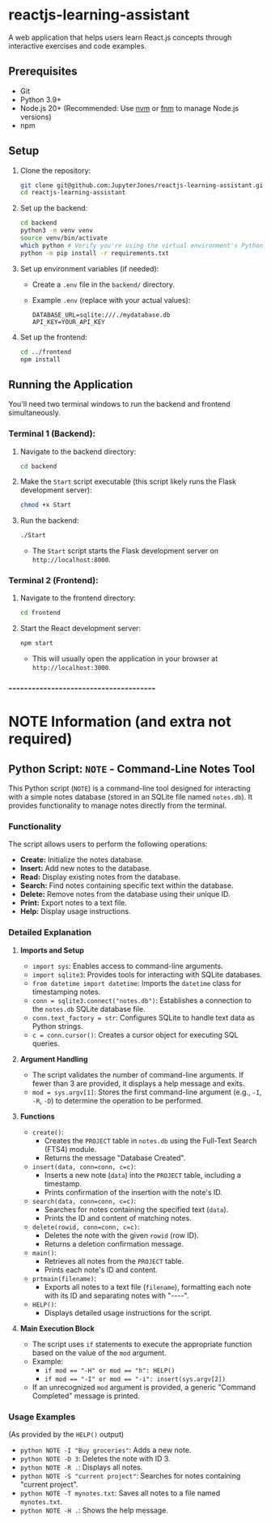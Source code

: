 # reactjs-learning-assistant

A web application that helps users learn React.js concepts through interactive exercises and code examples.

## Prerequisites

* Git
* Python 3.9+
* Node.js 20+ (Recommended: Use [nvm](https://github.com/nvm-sh/nvm) or [fnm](https://github.com/Schniz/fnm) to manage Node.js versions)
* npm

## Setup

1.  Clone the repository:

    ```bash
    git clone git@github.com:JupyterJones/reactjs-learning-assistant.git
    cd reactjs-learning-assistant
    ```

2.  Set up the backend:

    ```bash
    cd backend
    python3 -m venv venv
    source venv/bin/activate
    which python # Verify you're using the virtual environment's Python
    python -m pip install -r requirements.txt
    ```

3.  Set up environment variables (if needed):

    * Create a `.env` file in the `backend/` directory.
    * Example `.env` (replace with your actual values):

        ```
        DATABASE_URL=sqlite:///./mydatabase.db
        API_KEY=YOUR_API_KEY
        ```

4.  Set up the frontend:

    ```bash
    cd ../frontend
    npm install
    ```

## Running the Application

You'll need two terminal windows to run the backend and frontend simultaneously.

### Terminal 1 (Backend):

1.  Navigate to the backend directory:

    ```bash
    cd backend
    ```

2.  Make the `Start` script executable (this script likely runs the Flask development server):

    ```bash
    chmod +x Start
    ```

3.  Run the backend:

    ```bash
    ./Start
    ```

    * The `Start` script starts the Flask development server on `http://localhost:8000`.

### Terminal 2 (Frontend):

1.  Navigate to the frontend directory:

    ```bash
    cd frontend
    ```

2.  Start the React development server:

    ```bash
    npm start
    ```

    * This will usually open the application in your browser at `http://localhost:3000`.
### --------------------------------------
# NOTE Information (and extra not required) 
## Python Script: `NOTE` - Command-Line Notes Tool

This Python script (`NOTE`) is a command-line tool designed for interacting with a simple notes database (stored in an SQLite file named `notes.db`). It provides functionality to manage notes directly from the terminal.

### Functionality

The script allows users to perform the following operations:

* **Create:** Initialize the notes database.
* **Insert:** Add new notes to the database.
* **Read:** Display existing notes from the database.
* **Search:** Find notes containing specific text within the database.
* **Delete:** Remove notes from the database using their unique ID.
* **Print:** Export notes to a text file.
* **Help:** Display usage instructions.

### Detailed Explanation

1.  **Imports and Setup**

    * `import sys`: Enables access to command-line arguments.
    * `import sqlite3`: Provides tools for interacting with SQLite databases.
    * `from datetime import datetime`: Imports the `datetime` class for timestamping notes.
    * `conn = sqlite3.connect("notes.db")`: Establishes a connection to the `notes.db` SQLite database file.
    * `conn.text_factory = str`: Configures SQLite to handle text data as Python strings.
    * `c = conn.cursor()`: Creates a cursor object for executing SQL queries.

2.  **Argument Handling**

    * The script validates the number of command-line arguments. If fewer than 3 are provided, it displays a help message and exits.
    * `mod = sys.argv[1]`: Stores the first command-line argument (e.g., `-I`, `-R`, `-D`) to determine the operation to be performed.

3.  **Functions**

    * `create()`:
        * Creates the `PROJECT` table in `notes.db` using the Full-Text Search (FTS4) module.
        * Returns the message "Database Created".
    * `insert(data, conn=conn, c=c)`:
        * Inserts a new note (`data`) into the `PROJECT` table, including a timestamp.
        * Prints confirmation of the insertion with the note's ID.
    * `search(data, conn=conn, c=c)`:
        * Searches for notes containing the specified text (`data`).
        * Prints the ID and content of matching notes.
    * `delete(rowid, conn=conn, c=c)`:
        * Deletes the note with the given `rowid` (row ID).
        * Returns a deletion confirmation message.
    * `main()`:
        * Retrieves all notes from the `PROJECT` table.
        * Prints each note's ID and content.
    * `prtmain(filename)`:
        * Exports all notes to a text file (`filename`), formatting each note with its ID and separating notes with "----".
    * `HELP()`:
        * Displays detailed usage instructions for the script.

4.  **Main Execution Block**

    * The script uses `if` statements to execute the appropriate function based on the value of the `mod` argument.
    * Example:
        * `if mod == "-H" or mod == "h": HELP()`
        * `if mod == "-I" or mod == "-i": insert(sys.argv[2])`
    * If an unrecognized `mod` argument is provided, a generic "Command Completed" message is printed.

### Usage Examples

(As provided by the `HELP()` output)

* `python NOTE -I "Buy groceries"`: Adds a new note.
* `python NOTE -D 3`: Deletes the note with ID 3.
* `python NOTE -R .`: Displays all notes.
* `python NOTE -S "current project"`: Searches for notes containing "current project".
* `python NOTE -T mynotes.txt`: Saves all notes to a file named `mynotes.txt`.
* `python NOTE -H .`: Shows the help message.